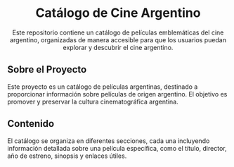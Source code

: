 <!-- Título del Proyecto -->
<h1 align="center">Catálogo de Cine Argentino</h1>

<!-- Descripción del Proyecto -->
<p align="center">Este repositorio contiene un catálogo de películas emblemáticas del cine argentino, organizadas de manera accesible para que los usuarios puedan explorar y descubrir el cine argentino.</p>



<!-- Sobre el Proyecto -->
## Sobre el Proyecto
Este proyecto es un catálogo de películas argentinas, destinado a proporcionar información sobre películas de origen argentino. El objetivo es promover y preservar la cultura cinematográfica argentina.

<!-- Contenido -->
## Contenido
El catálogo se organiza en diferentes secciones, cada una incluyendo información detallada sobre una película específica, como el título, director, año de estreno, sinopsis y enlaces útiles.




